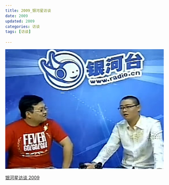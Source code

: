 ```yaml
---
title: 2009_银河星访谈
date: 2009
updated: 2009
categories: 访谈
tags: [访谈]

---
```


![](https://raw.githubusercontent.com/rhenginium/image/main/Screenshot_20210325_020706.jpg)

[银河星访谈 2009]( https://www.bilibili.com/video/BV18i4y187ui?p=4)